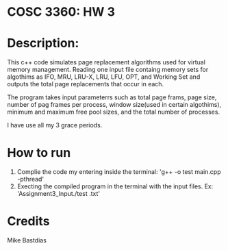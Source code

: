 # COSC 3360: HW 3

# Description: 
This c++ code simulates page replacement algorithms used for virtual memory management. Reading one input file containg memory sets for algothims as IFO, MRU, LRU-X, LRU, LFU, OPT, and Working Set and outputs the total page replacements that occur in each.

The program takes input parameterrs such as total page frams, page size, number of pag frames per process, window size(used in certain algothims), minimum and maximum free pool sizes, and the total number of processes.

I have use all my 3 grace periods.

# How to run
  1. Complie the code my entering inside the terminal: 'g++ -o test main.cpp -pthread'
  2. Execting the compiled program in the terminal with the input files. Ex: 'Assignment3_Input./test .txt'

# Credits
Mike Bastdias
